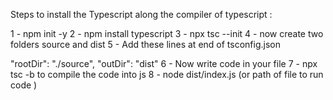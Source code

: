 Steps to install the Typescript along the compiler of typescript :

1 - npm init -y
2 - npm install typescript
3 - npx tsc --init
4 - now create two folders source and dist
5 - Add these lines at end of tsconfig.json

"rootDir": "./source",
"outDir": "dist"
6 - Now write code in your file
7 - npx tsc -b to compile the code into js
8 - node dist/index.js (or path of file to run code )
